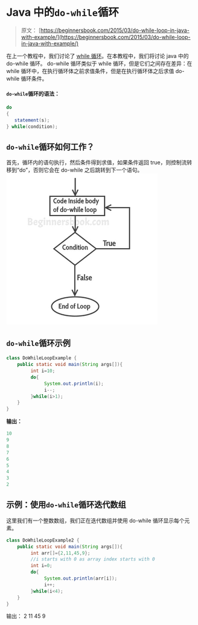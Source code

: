 # Java 中的`do-while`循环

> 原文： [https://beginnersbook.com/2015/03/do-while-loop-in-java-with-example/](https://beginnersbook.com/2015/03/do-while-loop-in-java-with-example/)

在上一个教程中，我们讨论了 [while 循环](https://beginnersbook.com/2015/03/while-loop-in-java-with-examples/)。在本教程中，我们将讨论 java 中的 do-while 循环。 do-while 循环类似于 while 循环，但是它们之间存在差异：在 while 循环中，在执行循环体之前求值条件，但是在执行循环体之后求值 do-while 循环条件。

#### `do-while`循环的语法：

```java
do
{
   statement(s);
} while(condition);
```

## `do-while`循环如何工作？

首先，循环内的语句执行，然后条件得到求值，如果条件返回 true，则控制流转移到“do”，否则它会在 do-while 之后跳转到下一个语句。
![do while loop java](img/3fd8ac235801eb43ca20982568585a06.jpg)

## `do-while`循环示例

```java
class DoWhileLoopExample {
    public static void main(String args[]){
         int i=10;
         do{
              System.out.println(i);
              i--;
         }while(i>1);
    }
}
```

**输出：**

```java
10
9
8
7
6
5
4
3
2
```

## 示例：使用`do-while`循环迭代数组

这里我们有一个整数数组，我们正在迭代数组并使用 do-while 循环显示每个元素。

```java
class DoWhileLoopExample2 {
    public static void main(String args[]){
         int arr[]={2,11,45,9};
         //i starts with 0 as array index starts with 0
         int i=0;
         do{
              System.out.println(arr[i]);
              i++;
         }while(i<4);
    }
}
```

输出：
2
11
45
9